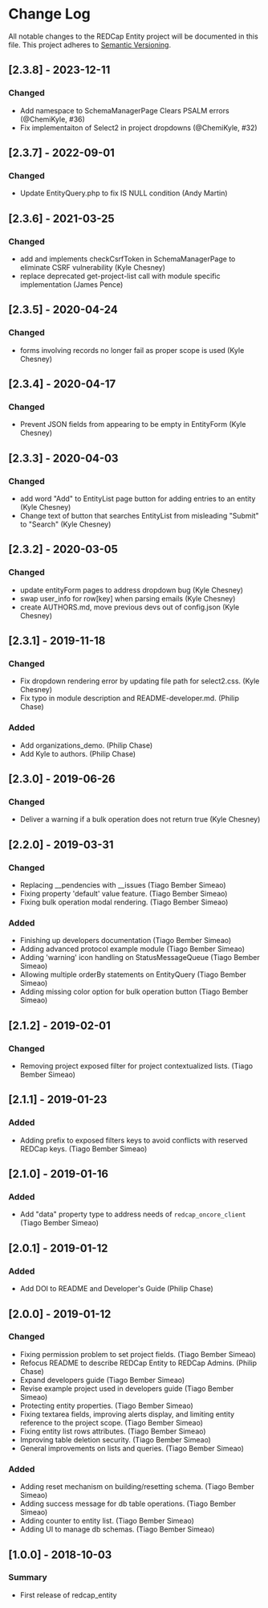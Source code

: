 # Change Log
All notable changes to the REDCap Entity project will be documented in this file.
This project adheres to [Semantic Versioning](http://semver.org/).

## [2.3.8] - 2023-12-11
### Changed
- Add namespace to SchemaManagerPage Clears PSALM errors (@ChemiKyle, #36)
- Fix implementaiton of Select2 in project dropdowns (@ChemiKyle, #32)


## [2.3.7] - 2022-09-01
### Changed
- Update EntityQuery.php to fix IS NULL condition (Andy Martin)


## [2.3.6] - 2021-03-25
### Changed
- add and implements checkCsrfToken in SchemaManagerPage to eliminate CSRF vulnerability (Kyle Chesney)
- replace deprecated get-project-list call with module specific implementation (James Pence)


## [2.3.5] - 2020-04-24
### Changed
- forms involving records no longer fail as proper scope is used (Kyle Chesney)


## [2.3.4] - 2020-04-17
### Changed
- Prevent JSON fields from appearing to be empty in EntityForm (Kyle Chesney)


## [2.3.3] - 2020-04-03
### Changed
- add word "Add" to EntityList page button for adding entries to an entity (Kyle Chesney)
- Change text of button that searches EntityList from misleading "Submit" to "Search" (Kyle Chesney)


## [2.3.2] - 2020-03-05
### Changed
- update entityForm pages to address dropdown bug (Kyle Chesney)
- swap user_info for row[key] when parsing emails (Kyle Chesney)
- create AUTHORS.md, move previous devs out of config.json (Kyle Chesney)


## [2.3.1] - 2019-11-18
### Changed
- Fix dropdown rendering error by updating file path for select2.css. (Kyle Chesney)
- Fix typo in module description and README-developer.md. (Philip Chase)

### Added
- Add organizations_demo. (Philip Chase)
- Add Kyle to authors. (Philip Chase)


## [2.3.0] - 2019-06-26
### Changed
- Deliver a warning if a bulk operation does not return true (Kyle Chesney)


## [2.2.0] - 2019-03-31
### Changed
- Replacing __pendencies with __issues (Tiago Bember Simeao)
- Fixing property 'default' value feature. (Tiago Bember Simeao)
- Fixing bulk operation modal rendering. (Tiago Bember Simeao)

### Added
- Finishing up developers documentation (Tiago Bember Simeao)
- Adding advanced protocol example module (Tiago Bember Simeao)
- Adding 'warning' icon handling on StatusMessageQueue (Tiago Bember Simeao)
- Allowing multiple orderBy statements on EntityQuery (Tiago Bember Simeao)
- Adding missing color option for bulk operation button (Tiago Bember Simeao)


## [2.1.2] - 2019-02-01
### Changed
- Removing project exposed filter for project contextualized lists. (Tiago Bember Simeao)


## [2.1.1] - 2019-01-23
### Added
- Adding prefix to exposed filters keys to avoid conflicts with reserved REDCap keys. (Tiago Bember Simeao)


## [2.1.0] - 2019-01-16
### Added
- Add "data" property type to address needs of `redcap_oncore_client` (Tiago Bember Simeao)


## [2.0.1] - 2019-01-12
### Added
- Add DOI to README and Developer's Guide (Philip Chase)


## [2.0.0] - 2019-01-12
### Changed
- Fixing permission problem to set project fields. (Tiago Bember Simeao)
- Refocus README to describe REDCap Entity to REDCap Admins. (Philip Chase)
- Expand developers guide (Tiago Bember Simeao)
- Revise example project used in developers guide (Tiago Bember Simeao)
- Protecting entity properties. (Tiago Bember Simeao)
- Fixing textarea fields, improving alerts display, and limiting entity reference to the project scope. (Tiago Bember Simeao)
- Fixing entity list rows attributes. (Tiago Bember Simeao)
- Improving table deletion security. (Tiago Bember Simeao)
- General improvements on lists and queries. (Tiago Bember Simeao)

### Added
- Adding reset mechanism on building/resetting schema. (Tiago Bember Simeao)
- Adding success message for db table operations. (Tiago Bember Simeao)
- Adding counter to entity list. (Tiago Bember Simeao)
- Adding UI to manage db schemas. (Tiago Bember Simeao)


## [1.0.0] - 2018-10-03
### Summary
 - First release of redcap_entity
